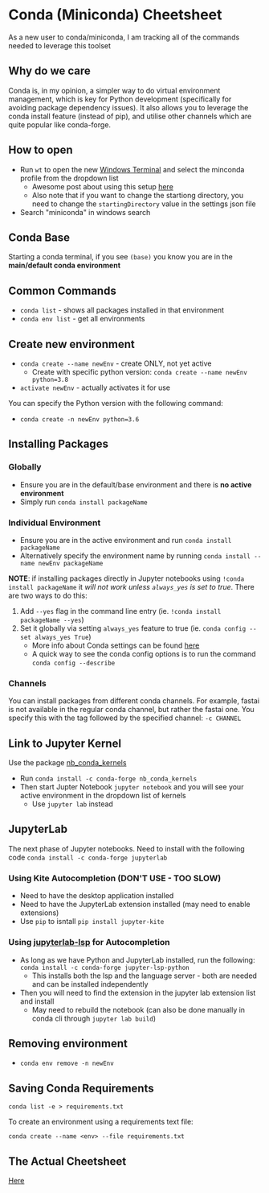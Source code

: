 # Conda (Miniconda) Cheetsheet

As a new user to conda/miniconda, I am tracking all of the commands needed to leverage this toolset

## Why do we care 

Conda is, in my opinion, a simpler way to do virtual environment management, which is key for Python development (specifically for avoiding package dependency issues). It also allows you to leverage the conda install feature (instead of pip), and utilise other channels which are quite popular like conda-forge.

## How to open

* Run `wt` to open the new [Windows Terminal](https://github.com/microsoft/terminal) and select the minconda profile from the dropdown list
    * Awesome post about using this setup [here](https://dev.to/voodu/windows-terminal-conda-d3e)
    * Also note that if you want to change the startiong directory, you need to change the `startingDirectory` value in the settings json file
* Search "miniconda" in windows search

## Conda Base

Starting a conda terminal, if you see `(base)` you know you are in the **main/default conda environment**

## Common Commands

* `conda list` - shows all packages installed in that environment
* `conda env list` - get all environments

## Create new environment

* `conda create --name newEnv` - create ONLY, not yet active
    * Create with specific python version: `conda create --name newEnv python=3.8`
* `activate newEnv` - actually activates it for use

You can specify the Python version with the following command:
 * `conda create -n newEnv python=3.6`

## Installing Packages
### Globally

* Ensure you are in the default/base environment and there is **no active environment**
* Simply run `conda install packageName`

### Individual Environment

* Ensure you are in the active environment and run `conda install packageName`
* Alternatively specify the environment name by running `conda install --name newEnv packageName`

**NOTE**: if installing packages directly in Jupyter notebooks using `!conda install packageName` it *will not work unless `always_yes` is set to true*. There are two ways to do this:
1. Add `--yes` flag in the command line entry (ie. `!conda install packageName --yes`)
2. Set it globally via setting `always_yes` feature to true (ie. `conda config --set always_yes True`)
    * More info about Conda settings can be found [here](https://docs.conda.io/projects/conda/en/latest/user-guide/configuration/use-condarc.html#:~:text=%20Using%20the%20.condarc%20conda%20configuration%20file%20%C2%B6,set%20this%20with%20the%20CONDA_BLD_PATH%20environment...%20More%20)
    * A quick way to see the conda config options is to run the command `conda config --describe`

### Channels

You can install packages from different conda channels. For example, fastai is not available in the regular conda channel, but rather the fastai one. You specify this with the tag followed by the specified channel: `-c CHANNEL`

## Link to Jupyter Kernel

Use the package [nb_conda_kernels](https://github.com/Anaconda-Platform/nb_conda_kernels)

* Run `conda install -c conda-forge nb_conda_kernels`
* Then start Jupter Notebook `jupyter notebook` and you will see your active environment in the dropdown list of kernels
    * Use `jupyter lab` instead

## JupyterLab

The next phase of Jupyter notebooks. Need to install with the following code `conda install -c conda-forge jupyterlab`

### Using Kite Autocompletion (DON'T USE - TOO SLOW)

* Need to have the desktop application installed
* Need to have the JupyterLab extension installed (may need to enable extensions)
* Use `pip` to isntall `pip install jupyter-kite`

### Using [jupyterlab-lsp](https://github.com/krassowski/jupyterlab-lsp) for Autocompletion

* As long as we have Python and JupyterLab installed, run the following: `conda install -c conda-forge jupyter-lsp-python`
    * This installs both the lsp and the language server - both are needed and can be installed independently
* Then you will need to find the  extension in the jupyter lab extension list and install
    * May need to rebuild the notebook (can also be done manually in conda cli through `jupyter lab build`)

## Removing environment

* `conda env remove -n newEnv`

## Saving Conda Requirements

`conda list -e > requirements.txt`

To create an environment using a requirements text file:

`conda create --name <env> --file requirements.txt`

## The Actual Cheetsheet

[Here](https://docs.conda.io/projects/conda/en/4.6.0/_downloads/52a95608c49671267e40c689e0bc00ca/conda-cheatsheet.pdf)

